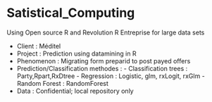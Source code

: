 # Satistical_Computing
Using Open source R and Revolution R Entreprise for large data sets

- Client : Méditel
- Project : Prediction using datamining in R 
- Phenomenon : Migrating form preparid to post payed offers 
- Prediction/Classification methodes : 
									- Classification trees : Party,Rpart,RxDtree
									- Regression : Logistic, glm, rxLogit, rxGlm
									- Random Forest : RandomForest
- Data : Confidential; local repository only

